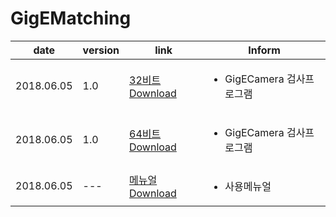 # GigEMatching

| date | version | link | Inform |
|---|---|---|-------------|
| 2018.06.05 | 1.0 | [32비트 Download](https://github.com/CREVIS/Camera/raw/master/Tools/GigEMatching/GigEMatching_v1.0_x86(GigECamera).zip)| <ul><li>GigECamera 검사프로그램<br/></li> |
| 2018.06.05 | 1.0 | [64비트 Download](https://github.com/CREVIS/Camera/raw/master/Tools/GigEMatching/GigEMatching_v1.0_x64(GigECamera).zip)| <ul><li>GigECamera 검사프로그램<br/></li> |
| 2018.06.05 | --- | [메뉴얼 Download](https://github.com/CREVIS/Camera/raw/master/Tools/GigEMatching/GigEMatching%20%EB%A9%94%EB%89%B4%EC%96%BC%202018-06-05.pdf)| <ul><li> 사용메뉴얼<br/></li> |
